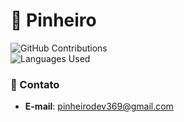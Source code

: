 # **🌲 Pinheiro**
![GitHub Contributions](https://github-readme-stats.vercel.app/api?username=Pinheiro369&count_private=true&show_icons=true&theme=radical&bg_color=000000&border_radius=15&title_color=#FF1A1A&icon_color=#FF4500&hide_border=true)  
![Languages Used](https://github-readme-stats.vercel.app/api/top-langs/?username=Pinheiro369&theme=radical&bg_color=000000&border_radius=15&langs_count=10&layout=compact&title_color=#FF1A1A&hide_border=true)

### **🌲 Contato**

- **E-mail**: [pinheirodev369@gmail.com](mailto:pinheirodev369@gmail.com)
